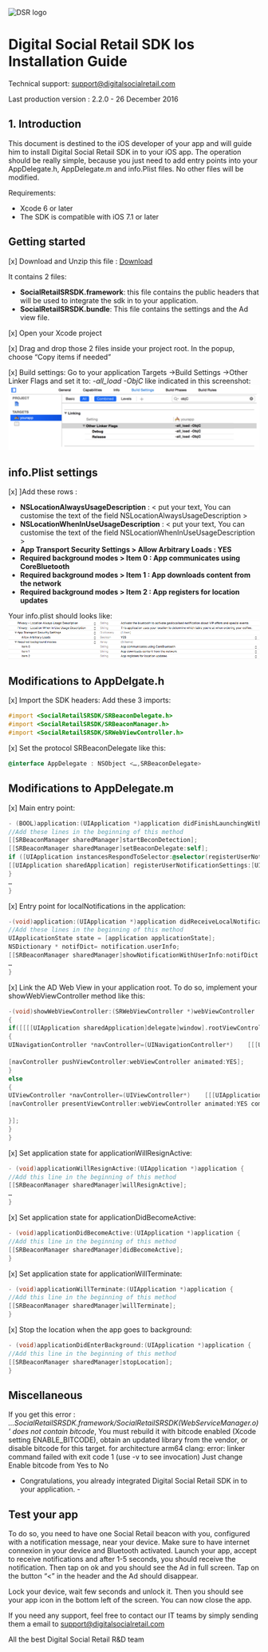 ![DSR logo](http://cloud.digitalsocialretail.com/img/logo-long-v2.png)

# Digital Social Retail SDK Ios Installation Guide
Technical support: support@digitalsocialretail.com

Last production version : 2.2.0 - 26 December 2016

## 1. Introduction

This document is destined to the iOS developer of your app and will guide him to install Digital Social Retail SDK in to your iOS app. The operation should be really simple, because you just need to add entry points into your AppDelegate.h, AppDelegate.m and info.Plist files. No other files will be modified.

Requirements: 
- Xcode 6 or later
- The SDK is compatible with iOS 7.1 or later

## Getting started

[x] Download and Unzip this file : [Download](res/Digital_Social_Retail_SDK_iOS_v2.2.zip)

It contains 2 files:
- **SocialRetailSRSDK.framework**: this file contains the public headers that will be used to integrate the sdk in to your application.
- **SocialRetailSRSDK.bundle**: This file contains the settings and the Ad view file.

[x] Open your Xcode project

[x] Drag and drop those 2 files inside your project root. In the popup, choose “Copy items if needed”

[x] Build settings: Go to your application Targets ->Build Settings ->Other Linker Flags and set it to: *-all_load -ObjC* like indicated in this screenshot:
![DSR build settings](res/build-settings.png)

## info.Plist settings

[x] ]Add these rows :

- **NSLocationAlwaysUsageDescription** : < put your text, You can customise the text of the field NSLocationAlwaysUsageDescription >
- **NSLocationWhenInUseUsageDescription** : < put your text, You can customise the text of the field NSLocationWhenInUseUsageDescription >
- **App Transport Security Settings > Allow Arbitrary Loads : YES**
- **Required background modes > Item 0 : App communicates using CoreBluetooth**
- **Required background modes > Item 1 : App downloads content from the network**
- **Required background modes > Item 2 : App registers for location updates**


Your info.plist should looks like:
![DSR build settings](res/info-plist.png)

## Modifications to AppDelgate.h

[x] Import the SDK headers: Add these 3 imports:

```Objective-C
#import <SocialRetailSRSDK/SRBeaconDelegate.h>
#import <SocialRetailSRSDK/SRBeaconManager.h>
#import <SocialRetailSRSDK/SRWebViewController.h>
```

[x] Set the protocol SRBeaconDelegate like this:

```Objective-C
@interface AppDelegate : NSObject <…,SRBeaconDelegate>
```

## Modifications to AppDelegate.m

[x] Main entry point:

```Objective-C
- (BOOL)application:(UIApplication *)application didFinishLaunchingWithOptions:(NSDictionary *)launchOptions {
//Add these lines in the beginning of this method
[[SRBeaconManager sharedManager]startBeconDetection];
[[SRBeaconManager sharedManager]setBeaconDelegate:self];
if ([UIApplication instancesRespondToSelector:@selector(registerUserNotificationSettings:)]) {
[[UIApplication sharedApplication] registerUserNotificationSettings:[UIUserNotificationSettings settingsForTypes:UIUserNotificationTypeAlert|UIUserNotificationTypeSound categories:nil]];
}
…
}
```


[x] Entry point for localNotifications in the application:

```Objective-C
-(void)application:(UIApplication *)application didReceiveLocalNotification:(UILocalNotification *)notification {
//Add these lines in the beginning of this method    
UIApplicationState state = [application applicationState];
NSDictionary * notifDict= notification.userInfo;
[[SRBeaconManager sharedManager]showNotificationWithUserInfo:notifDict state:state];
…
}
```

[x] Link the AD Web View in your application root. To do so, implement your showWebViewController method like this:

```Objective-C
-(void)showWebViewController:(SRWebViewController *)webViewController
{
if([[[[UIApplication sharedApplication]delegate]window].rootViewController isKindOfClass:[UINavigationController class]])
{
UINavigationController *navController=(UINavigationController*)    [[[UIApplication sharedApplication]delegate]window].rootViewController;

[navController pushViewController:webViewController animated:YES];
}
else
{
UIViewController *navController=(UIViewController*)    [[[UIApplication sharedApplication]delegate]window].rootViewController;
[navController presentViewController:webViewController animated:YES completion:^{

}];
}
}
```

[x] Set application state for applicationWillResignActive:

```Objective-C
- (void)applicationWillResignActive:(UIApplication *)application {
//Add this line in the beginning of this method
[[SRBeaconManager sharedManager]willResignActive];
…
}
```

[x] Set application state for applicationDidBecomeActive:

```Objective-C
- (void)applicationDidBecomeActive:(UIApplication *)application {
//Add this line in the beginning of this method
[[SRBeaconManager sharedManager]didBecomeActive];
}
```

[x] Set application state for applicationWillTerminate:

```Objective-C
- (void)applicationWillTerminate:(UIApplication *)application {
//Add this line in the beginning of this method    
[[SRBeaconManager sharedManager]willTerminate];
}
```

[x] Stop the location when the app goes to background:

```Objective-C
- (void)applicationDidEnterBackground:(UIApplication *)application {
//Add this line in the beginning of this method    
[[SRBeaconManager sharedManager]stopLocation];
}
```

## Miscellaneous
If you get this error : *...SocialRetailSRSDK.framework/SocialRetailSRSDK(WebServiceManager.o)' does not contain bitcode*, You must rebuild it with bitcode enabled (Xcode setting ENABLE_BITCODE), obtain an updated library from the vendor, or disable bitcode for this target. for architecture arm64 clang: error: linker command failed with exit code 1 (use -v to see invocation)
Just change Enable bitcode from Yes to No


-   Congratulations, you already integrated Digital Social Retail SDK in to your application.   -

## Test your app

To do so, you need to have one Social Retail beacon with you, configured with a notification message, near your device. Make sure to have internet connexion in your device and Bluetooth activated. Launch your app, accept to receive notifications and after 1-5 seconds, you should receive the notification. Then tap on ok and you should see the Ad in full screen. Tap on the button “<” in the header and the Ad should disappear.

Lock your device, wait few seconds and unlock it. Then you should see your app icon in the bottom left of the screen. You can now close the app.

If you need any support, feel free to contact our IT teams by simply sending them a email to support@digitalsocialretail.com


All the best
Digital Social Retail R&D team
